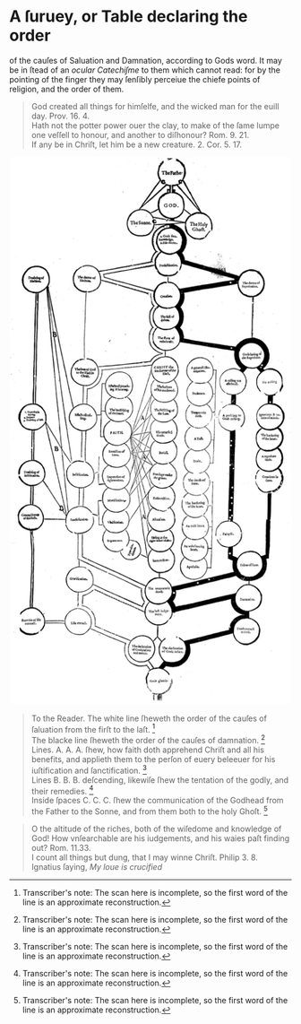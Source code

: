 # A ſuruey, or Table declaring the order

of the cauſes of Saluation and Damnation, according to Gods word. It may be in ſtead of an *ocular Catechiſme* to them which cannot read: for by the pointing of the finger they may ſenſibly perceiue the chiefe points of religion, and the order of them.

> God created all things for himſelfe, and the wicked man for the euill day. Prov. 16. 4.  
> Hath not the potter power ouer the clay, to make of the ſame lumpe one veſſell to honour, and another to diſhonour? Rom. 9. 21.  
> If any be in Chriſt, let him be a new creature. 2. Cor. 5. 17.  

![An Ocular Catechism](ocular-catechism.jpg)

> To the Reader.
> The white line ſheweth the order of the cauſes of ſaluation from the firſt to the laſt. [^1]  
> The blacke line ſheweth the order of the cauſes of damnation. [^1]  
> Lines. A. A. A. ſhew, how faith doth apprehend Chriſt and all his benefits, and applieth them to the perſon of euery beleeuer for his iuſtification and ſanctification. [^1]  
> Lines B. B. B. deſcending, likewiſe ſhew the tentation of the godly, and their remedies. [^1]  
> Inside ſpaces C. C. C. ſhew the communication of the Godhead from the Father to the Sonne, and from them both to the holy Ghoſt. [^1]

> O the altitude of the riches, both of the wiſedome and knowledge of God! How vnſearchable are his iudgements, and his waies paſt finding out? Rom. 11.33.  
> I count all things but dung, that I may winne Chriſt. Philip 3. 8.  
> Ignatius ſaying, *My loue is crucified*

[^1]: Transcriber's note: The scan here is incomplete, so the first word of the line is an approximate reconstruction.